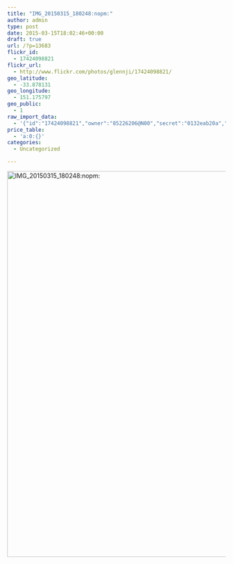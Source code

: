 ```yaml
---
title: "IMG_20150315_180248:nopm:"
author: admin
type: post
date: 2015-03-15T18:02:46+00:00
draft: true
url: /?p=13683
flickr_id:
  - 17424098821
flickr_url:
  - http://www.flickr.com/photos/glennji/17424098821/
geo_latitude:
  - -33.878131
geo_longitude:
  - 151.175797
geo_public:
  - 1
raw_import_data:
  - '{"id":"17424098821","owner":"85226206@N00","secret":"0132eab20a","server":"7676","farm":8,"title":"IMG_20150315_180248:nopm:","ispublic":0,"isfriend":0,"isfamily":0,"description":{"_content":""},"dateupload":"1431090617","lastupdate":"1431090628","datetaken":"2015-03-15 18:02:46","datetakengranularity":"0","datetakenunknown":"0","ownername":"glennji","tags":"","machine_tags":"","originalsecret":"cb3eb41dbf","originalformat":"jpg","latitude":"-33.878131","longitude":"151.175797","accuracy":"16","context":0,"place_id":"qRcYmO1QUrMZuclZ","woeid":"1094076","geo_is_family":0,"geo_is_friend":0,"geo_is_contact":0,"geo_is_public":0,"media":"photo","media_status":"ready","url_o":"https://farm8.staticflickr.com/7676/17424098821_cb3eb41dbf_o.jpg","height_o":"4208","width_o":"3120"}'
price_table:
  - 'a:0:{}'
categories:
  - Uncategorized

---
```

<p class="flickr-image">
  <a href="http://www.flickr.com/photos/glennji/17424098821/" class="flickr-link"><img src="/wp-content/uploads/2015/03/17424098821_cb3eb41dbf_o-759x1024.jpg" width="660" height="890" alt="IMG_20150315_180248:nopm:" class="keyring-img" /></a>
</p>
